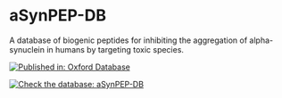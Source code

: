 # aSynPEP-DB

A database of biogenic peptides for inhibiting the aggregation of alpha-synuclein in humans by targeting toxic species. 


[![Published in: Oxford Database](https://img.shields.io/badge/Published%20in-Database-green.svg)](https://academic.oup.com/database/article/doi/10.1093/database/baad084/7451591)


[![Check the database: aSynPEP-DB](https://img.shields.io/badge/Check%20the%20database%20in-aSynPEPDB-blue.svg)](https://asynpepdb.ppmclab.com)
